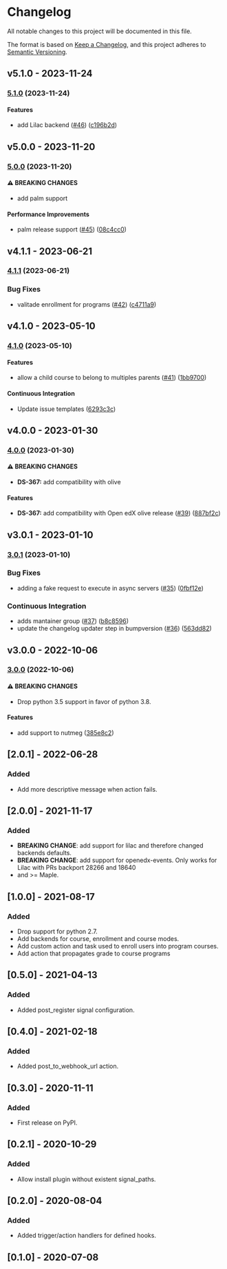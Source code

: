 # Changelog

All notable changes to this project will be documented in this file.

The format is based on [Keep a Changelog](https://keepachangelog.com/en/1.0.0/),
and this project adheres to [Semantic Versioning](https://semver.org/spec/v2.0.0.html).

## v5.1.0 - 2023-11-24

### [5.1.0](https://github.com/eduNEXT/eox-hooks/compare/v5.0.0...v5.1.0) (2023-11-24)

#### Features

- add Lilac backend ([#46](https://github.com/eduNEXT/eox-hooks/issues/46)) ([c196b2d](https://github.com/eduNEXT/eox-hooks/commit/c196b2df99f43eff0df1bdc2a752e81d45dcb8e0))

## v5.0.0 - 2023-11-20

### [5.0.0](https://github.com/eduNEXT/eox-hooks/compare/v4.1.1...v5.0.0) (2023-11-20)

#### ⚠ BREAKING CHANGES

- add palm support

#### Performance Improvements

- palm release support ([#45](https://github.com/eduNEXT/eox-hooks/issues/45)) ([08c4cc0](https://github.com/eduNEXT/eox-hooks/commit/08c4cc093874c0e72beb996348a7faeeaaf707e5))

## v4.1.1 - 2023-06-21

### [4.1.1](https://github.com/eduNEXT/eox-hooks/compare/v4.1.0...v4.1.1) (2023-06-21)

### Bug Fixes

- valitade enrollment for programs ([#42](https://github.com/eduNEXT/eox-hooks/issues/42)) ([c4711a9](https://github.com/eduNEXT/eox-hooks/commit/c4711a909cc35a83cfede41c4dd466b9eb2c9dd9))

## v4.1.0 - 2023-05-10

### [4.1.0](https://github.com/eduNEXT/eox-hooks/compare/v4.0.0...v4.1.0) (2023-05-10)

#### Features

- allow a child course to belong to multiples parents ([#41](https://github.com/eduNEXT/eox-hooks/issues/41)) ([1bb9700](https://github.com/eduNEXT/eox-hooks/commit/1bb9700cf4bd19e59b2ae0714f567855bfacddad))

#### Continuous Integration

- Update issue templates ([6293c3c](https://github.com/eduNEXT/eox-hooks/commit/6293c3cd03fc79fbeadcc6eaf2d9b05c99cd1931))

## v4.0.0 - 2023-01-30

### [4.0.0](https://github.com/eduNEXT/eox-hooks/compare/v3.0.1...v4.0.0) (2023-01-30)

#### ⚠ BREAKING CHANGES

- **DS-367:** add compatibility with olive

#### Features

- **DS-367:** add compatibility with Open edX olive release ([#39](https://github.com/eduNEXT/eox-hooks/issues/39)) ([887bf2c](https://github.com/eduNEXT/eox-hooks/commit/887bf2c20dc66680f200cf1d385e2473240bd954))

## v3.0.1 - 2023-01-10

### [3.0.1](https://github.com/eduNEXT/eox-hooks/compare/v3.0.0...v3.0.1) (2023-01-10)

### Bug Fixes

- adding a fake request to execute in async servers ([#35](https://github.com/eduNEXT/eox-hooks/issues/35)) ([0fbf12e](https://github.com/eduNEXT/eox-hooks/commit/0fbf12e6ee331eef764e3b802db38cd5c786380a))

### Continuous Integration

- adds mantainer group ([#37](https://github.com/eduNEXT/eox-hooks/issues/37)) ([b8c8596](https://github.com/eduNEXT/eox-hooks/commit/b8c859638ea2cb68803f2a7a715811a0abb7e40a))
- update the changelog updater step in bumpversion ([#36](https://github.com/eduNEXT/eox-hooks/issues/36)) ([563dd82](https://github.com/eduNEXT/eox-hooks/commit/563dd825228495170ebdd90b0ce0f752bc1f2291))

## v3.0.0 - 2022-10-06

### [3.0.0](https://github.com/eduNEXT/eox-hooks/compare/v2.0.1...v3.0.0) (2022-10-06)

#### ⚠ BREAKING CHANGES

- Drop python 3.5 support in favor of python 3.8.

#### Features

- add support to nutmeg ([385e8c2](https://github.com/eduNEXT/eox-hooks/commit/385e8c2ca987185d42f4a079be7e043e4fdb238b))

## [2.0.1] - 2022-06-28

### Added

- Add more descriptive message when action fails.

## [2.0.0] - 2021-11-17

### Added

- **BREAKING CHANGE**: add support for lilac and therefore changed backends defaults.
- **BREAKING CHANGE**: add support for openedx-events. Only works for Lilac with PRs backport 28266 and 18640
- and >= Maple.

## [1.0.0] - 2021-08-17

### Added

- Drop support for python 2.7.
- Add backends for course, enrollment and course modes.
- Add custom action and task used to enroll users into program courses.
- Add action that propagates grade to course programs

## [0.5.0] - 2021-04-13

### Added

- Added post_register signal configuration.

## [0.4.0] - 2021-02-18

### Added

- Added post_to_webhook_url action.

## [0.3.0] - 2020-11-11

### Added

- First release on PyPI.

## [0.2.1] - 2020-10-29

### Added

- Allow install plugin without existent signal_paths.

## [0.2.0] - 2020-08-04

### Added

- Added trigger/action handlers for defined hooks.

## [0.1.0] - 2020-07-08
